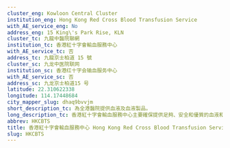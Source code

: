```yaml
---
cluster_eng: Kowloon Central Cluster
institution_eng: Hong Kong Red Cross Blood Transfusion Service
with_AE_service_eng: No
address_eng: 15 King\'s Park Rise, KLN
cluster_tc: 九龍中醫院聯網
institution_tc: 香港紅十字會輸血服務中心
with_AE_service_tc: 否
address_tc: 九龍京士柏道 15 號
cluster_sc: 九龙中医院联网
institution_sc: 香港红十字会输血服务中心
with_AE_service_sc: 否
address_sc: 九龙京士柏道15 号
latitude: 22.310622338
longitude: 114.17448684
city_mapper_slug: dhaq9bvvjm
short_description_tc: 為全港醫院提供血液及血液製品。
long_description_tc: 香港紅十字會輸血服務中心主要確保提供足夠、安全和優質的血液和血液成份，以供病人治療之用。血液是由本港的一些志願人士免費所提供，該等志願人士須為已接受評估的健康人士。\n\n服務的其中一項重任，就是鼓勵社會大眾定期捐血，而收集血液的途徑來自四個流動隊、七所固定捐血站和捐血巴士。血液收集後，會進行嚴格的血型及傳染病篩選等測試，並同時為血液進行處理，製造成一系列的血液製品(紅血球、血小板、新鮮冰凍血漿和白血球)。這些血液和血液製品將送往公立和私家醫院，作為臨床輸血用途，幫助有需要的病人。\n\n此外，服務還須管理香港紅十字會轄下的香港骨髓捐贈者資料庫，包括招募市民成為捐贈者，進行白血球組織型化驗，及為與病人白血球組織型吻合的捐贈者安排造血幹細胞捐贈等相關服務。
abbrev: HKCBTS
title: 香港紅十字會輸血服務中心 Hong Kong Red Cross Blood Transfusion Service
slug: HKCBTS
---
```

